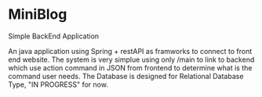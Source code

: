 # MiniBlog
Simple BackEnd Application

An java application using Spring + restAPI as framworks to connect to front end website. The system is very simplue using only /main to link to backend which use action command in JSON from frontend to determine what is the command user needs. The Database is designed for Relational Database Type, "IN PROGRESS" for now. 
